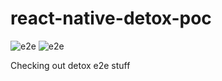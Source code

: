 # react-native-detox-poc

![e2e](https://github.com/ramsesz/react-native-detox-poc/actions/workflows/ios.yml/badge.svg) ![e2e](https://github.com/ramsesz/react-native-detox-poc/actions/workflows/android.yml/badge.svg)


Checking out detox e2e stuff
